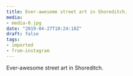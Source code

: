 ```yaml
---
title: Ever-awesome street art in Shoreditch.
media:
- media-0.jpg
date: "2019-04-27T10:24:18Z"
draft: false
tags:
- imported
- from-instagram
---
```

Ever-awesome street art in Shoreditch.
